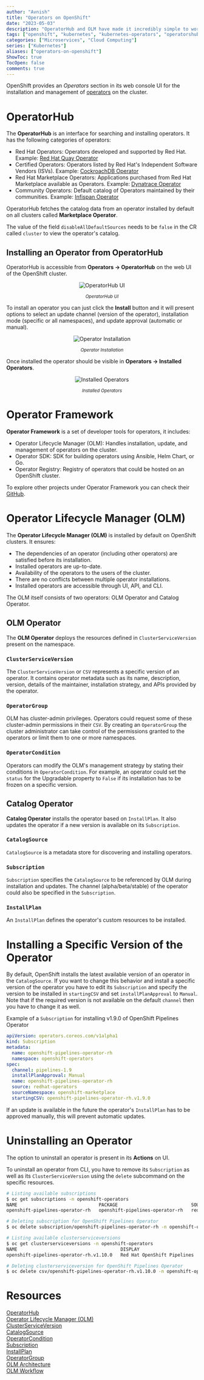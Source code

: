 ```yaml
---
author: "Avnish"
title: "Operators on OpenShift"
date: "2023-05-03"
description: "OperatorHub and OLM have made it incredibly simple to work with operators on OpenShift"
tags: ["openshift", "kubernetes", "kubernetes-operators", "operatorshub", "olm"]
categories: ["Microservices", "Cloud Computing"]
series: ["Kubernetes"]
aliases: ["operators-on-openshift"]
ShowToc: true
TocOpen: false
comments: true
---
```


OpenShift provides an *Operators* section in its web console UI for the installation and management of <a href="/posts/kubernetes/kubernetes-operators/" target="_blank">operators</a> on the cluster.

# OperatorHub
The **OperatorHub** is an interface for searching and installing operators. It has the following categories of operators: 

* Red Hat Operators: Operators developed and supported by Red Hat. Example: [Red Hat Quay Operator](https://catalog.redhat.com/software/container-stacks/detail/5ec53f9d535cb70ab8c02991)
* Certified Operators: Operators listed by Red Hat's Independent Software Vendors (ISVs). Example: [CockroachDB Operator](https://catalog.redhat.com/software/container-stacks/detail/5e9872712989e6a90307acd6)
* Red Hat Marketplace Operators: Applications purchased from Red Hat Marketplace available as Operators. Example: [Dynatrace Operator](https://marketplace.redhat.com/en-us/products/dynatrace)
* Community Operators: Default catalog of Operators maintained by their communities. Example: [Infispan Operator](https://github.com/infinispan/infinispan-operator)

OperatorHub fetches the catalog data from an operator installed by default on all clusters called **Marketplace Operator**. 

The value of the field `disableAllDefaultSources` needs to be `false` in the CR called `cluster` to view the operator's catalog.

## Installing an Operator from OperatorHub
OperatorHub is accessible from **Operators -> OperatorHub** on the web UI of the OpenShift cluster.

<p align="center"><img src="operator-hub.png" alt="OperatorHub UI"></p>
<p align="center"><small><i>OperatorHub UI</i></small></p>

To install an operator you can just click the **Install** button and it will present options to select an update channel (version of the operator), installation mode (specific or all namespaces), and update approval (automatic or manual).

<p align="center"><img src="install-operator.png" alt="Operator Installation"></p>
<p align="center"><small><i>Operator Installation</i></small></p>

Once installed the operator should be visible in **Operators -> Installed Operators**.
<p align="center"><img src="installed-operators.png" alt="Installed Operators"></p>
<p align="center"><small><i>Installed Operators</i></small></p>


# Operator Framework
**Operator Framework** is a set of developer tools for operators, it includes: 

- Operator Lifecycle Manager (OLM): Handles installation, update, and management of operators on the cluster.
- Operator SDK: SDK for building operators using Ansible, Helm Chart, or Go.
- Operator Registry:  Registry of operators that could be hosted on an OpenShift cluster.

To explore other projects under Operator Framework you can check their [GitHub](https://github.com/operator-framework).

# Operator Lifecycle Manager (OLM)
The **Operator Lifecycle Manager (OLM)** is installed by default on OpenShift clusters. It ensures:
* The dependencies of an operator (including other operators) are satisfied before its installation.
* Installed operators are up-to-date.
* Availability of the operators to the users of the cluster.
* There are no conflicts between multiple operator installations.
* Installed operators are accessible through UI, API, and CLI.

The OLM itself consists of two operators: OLM Operator and Catalog Operator.

## OLM Operator
The **OLM Operator** deploys the resources defined in `ClusterServiceVersion` present on the namespace.

### `ClusterServiceVersion`
The `ClusterServiceVersion` or `CSV` represents a specific version of an operator. It contains operator metadata such as its name, description, version, details of the maintainer, installation strategy, and APIs provided by the operator.

### `OperatorGroup`
OLM has cluster-admin privileges. Operators could request some of these cluster-admin permissions in their `CSV`. By creating an `OperatorGroup` the cluster administrator can take control of the permissions granted to the operators or limit them to one or more namespaces.

### `OperatorCondition`
Operators can modify the OLM's management strategy by stating their conditions in `OperatorCondition`. For example, an operator could set the `status` for the Upgradable property to `False` if its installation has to be frozen on a specific version.

## Catalog Operator
**Catalog Operator** installs the operator based on `InstallPlan`. It also updates the operator if a new version is available on its `Subscription`.

### `CatalogSource`
`CatalogSource` is a metadata store for discovering and installing operators.

### `Subscription`
`Subscription` specifies the `CatalogSource` to be referenced by OLM during installation and updates. The channel (alpha/beta/stable) of the operator could also be specified in the `Subscription`.

### `InstallPlan`
An `InstallPlan` defines the operator's custom resources to be installed.

# Installing a Specific Version of the Operator
By default, OpenShift installs the latest available version of an operator in the `CatalogSource`. If you want to change this behavior and install a specific version of the operator you have to edit its `Subscription` and specify the version to be installed in `startingCSV` and set `installPlanApproval` to `Manual`. 
Note that if the required version is not available on the default `channel` then you have to change it as well.

Example of a `Subscription` for installing v1.9.0 of OpenShift Pipelines Operator
```yaml
apiVersion: operators.coreos.com/v1alpha1
kind: Subscription
metadata:
  name: openshift-pipelines-operator-rh
  namespace: openshift-operators
spec:
  channel: pipelines-1.9
  installPlanApproval: Manual
  name: openshift-pipelines-operator-rh
  source: redhat-operators
  sourceNamespace: openshift-marketplace
  startingCSV: openshift-pipelines-operator-rh.v1.9.0
```

If an update is available in the future the operator's `InstallPlan` has to be approved manually, this will prevent automatic updates.

# Uninstalling an Operator
The option to uninstall an operator is present in its **Actions** on UI.

To uninstall an operator from CLI, you have to remove its `Subscription` as well as its `ClusterServiceVersion` using the `delete` subcommand on the specific resources.

```bash
# Listing available subscriptions
$ oc get subscriptions -n openshift-operators
NAME                              PACKAGE                           SOURCE
openshift-pipelines-operator-rh   openshift-pipelines-operator-rh   redhat-operators

# Deleting subscription for OpenShift Pipelines Operator
$ oc delete subscription/openshift-pipelines-operator-rh -n openshift-operators

# Listing available clusterserviceversions
$ oc get clusterserviceversions -n openshift-operators
NAME                                      DISPLAY                       VERSION
openshift-pipelines-operator-rh.v1.10.0   Red Hat OpenShift Pipelines   1.10.0

# Deleting clusterserviceversion for OpenShift Pipelines Operator
$ oc delete csv/openshift-pipelines-operator-rh.v1.10.0 -n openshift-operators
```

# Resources
<a href="https://docs.openshift.com/container-platform/4.12/operators/understanding/olm-understanding-operatorhub.html" target="_blank">OperatorHub</a>  
<a href="https://olm.operatorframework.io/" target="_blank">Operator Lifecycle Manager (OLM)</a>  
<a href="https://olm.operatorframework.io/docs/concepts/crds/clusterserviceversion/" target="_blank">ClusterServiceVersion</a>  
<a href="https://olm.operatorframework.io/docs/concepts/crds/catalogsource/" target="_blank">CatalogSource</a>  
<a href="https://olm.operatorframework.io/docs/concepts/crds/operatorcondition/" target="_blank">OperatorCondition</a>  
<a href="https://olm.operatorframework.io/docs/concepts/crds/subscription/" target="_blank">Subscription</a>  
<a href="https://olm.operatorframework.io/docs/concepts/crds/installplan/" target="_blank">InstallPlan</a>  
<a href="https://olm.operatorframework.io/docs/concepts/crds/operatorgroup/" target="_blank">OperatorGroup</a>  
<a href="https://olm.operatorframework.io/docs/concepts/olm-architecture/" target="_blank">OLM Architecture</a>  
<a href="https://docs.openshift.com/container-platform/4.12/operators/understanding/olm/olm-workflow.html#olm-upgrades_olm-workflow" target="_blank">OLM Workflow</a>  